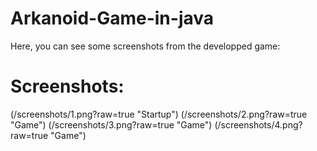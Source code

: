 # Arkanoid-Game-in-java
Here, you can see some screenshots from the developped game:
# Screenshots:
 (/screenshots/1.png?raw=true "Startup")
 (/screenshots/2.png?raw=true "Game")
 (/screenshots/3.png?raw=true "Game")
 (/screenshots/4.png?raw=true "Game")
